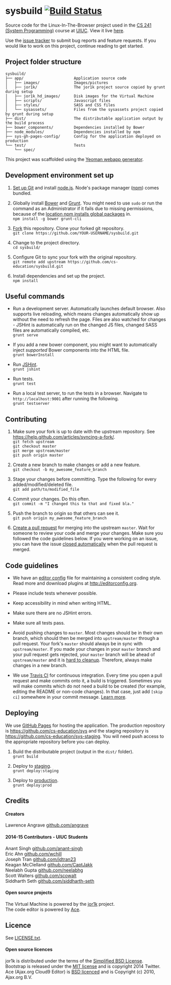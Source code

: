 # sysbuild [![Build Status](https://travis-ci.org/cs-education/sysbuild.svg?branch=master)](https://travis-ci.org/cs-education/sysbuild) #

Source code for the Linux-In-The-Browser project used
in the [CS 241 (System Programming)](https://courses.engr.illinois.edu/cs241/) course
at [UIUC](http://illinois.edu/). View it live [here](http://cs-education.github.io/sys/).

Use the [issue tracker](https://github.com/cs-education/sysbuild/issues) to submit bug reports and feature requests.
If you would like to work on this project, continue reading to get started.

## Project folder structure ##
```
sysbuild/
├── app/                      Application source code
│   ├── images/               Images/pictures
│   ├── jor1k/                The jor1k project source copied by grunt during setup
│   ├── jor1k_hd_images/      Disk images for the Virtual Machine
│   ├── scripts/              Javascript files
│   ├── styles/               SASS and CSS files
│   └── sysassets/            Files from the sysassets project copied by grunt during setup
├── dist/                     The distributable application output by the build process
├── bower_components/         Dependencies installed by Bower
├── node_modules/             Dependencies installed by npm
├── sys-gh-pages-config/      Config for the application deployed on production
└── test/                     Tests
    └── spec/
```

This project was scaffolded using the [Yeoman webapp generator](https://github.com/yeoman/generator-webapp).

## Development environment set up ##
1. [Set up Git](https://help.github.com/articles/set-up-git/) and install [node.js](http://nodejs.org/). Node's package manager ([npm](https://www.npmjs.org/)) comes bundled.

2. Globally install [Bower](http://bower.io/) and [Grunt](http://gruntjs.com/).
You might need to use `sudo` or run the command as an Administrator if it fails due to missing permissions,
because of the [location npm installs global packages](https://www.npmjs.org/doc/files/npm-folders.html) in.  
`npm install -g bower grunt-cli`

3. [Fork](https://help.github.com/articles/fork-a-repo/) this repository. Clone your forked git repository.  
`git clone https://github.com/YOUR-USERNAME/sysbuild.git`

4. Change to the project directory.  
`cd sysbuild/`

5. Configure Git to sync your fork with the original repository.  
`git remote add upstream https://github.com/cs-education/sysbuild.git`

6. Install dependencies and set up the project.  
`npm install`

## Useful commands ##
* Run a development server. Automatically launches default browser. Also supports live reloading, which means
  changes automatically show up without the need to refresh the page. Files are also watched for changes - 
  JSHint is automatically run on the changed JS files, changed SASS files are automatically compiled, etc.  
  `grunt serve`

* If you add a new bower component, you might want to automatically inject *supported* Bower components into the HTML file.  
  `grunt bowerInstall`

* Run [JSHint](http://www.jshint.com/about/).  
  `grunt jshint`

* Run tests.  
  `grunt test`

* Run a local test server, to run the tests in a browser. Navigate to `http://localhost:9001` after running the following.  
  `grunt testserver`

## Contributing ##
1. Make sure your fork is up to date with the upstream repository. See https://help.github.com/articles/syncing-a-fork/.  
`git fetch upstream`  
`git checkout master`  
`git merge upstream/master`  
`git push origin master`

2. Create a new branch to make changes or add a new feature.  
`git checkout -b my_awesome_feature_branch`

3. Stage your changes before committing. Type the following for every added/modified/deleted file.  
`git add path/to/modified_file`

4. Commit your changes. Do this often.  
`git commit -m "I changed this to that and fixed bla."`

5. Push the branch to origin so that others can see it.  
`git push origin my_awesome_feature_branch`

6. [Create a pull request](https://help.github.com/articles/creating-a-pull-request) for merging into the upstream `master`.
Wait for someone to review your code and merge your changes. Make sure you followed the code guidelines below.
If you were working on an issue, you can have the issue [closed automatically](https://github.com/blog/1506-closing-issues-via-pull-requests) when the pull request is merged.

## Code guidelines ##
* We have an [editor config](https://github.com/cs-education/sysbuild/blob/master/.editorconfig) file for maintaining a consistent coding style.
  Read more and download plugins at <http://editorconfig.org>.

* Please include tests whenever possible.

* Keep accessibility in mind when writing HTML.

* Make sure there are no JSHint errors.

* Make sure all tests pass.

* Avoid pushing changes to `master`. Most changes should be in their own branch, which should then be merged into `upstream/master` through a pull request.
  Your fork's `master` should always be in sync with `upstream/master`. If you made your changes in your `master` branch and your pull request gets rejected,
  your `master` branch will be ahead of `upstream/master` and it is [hard to cleanup](http://stackoverflow.com/questions/5916329/cleanup-git-master-branch-and-move-some-commit-to-new-branch).
  Therefore, always make changes in a new branch.

* We use [Travis CI](https://travis-ci.org/) for continuous integration. Every time you open a pull request and make commits onto it, a build is triggered.
  Sometimes you will make commits which do not need a build to be created (for example, editing the README or non-code changes). In that case, just add
  `[skip ci]` somewhere in your commit message. [Learn more](http://docs.travis-ci.com/user/how-to-skip-a-build/).

## Deploying ##
We use [GitHub Pages](https://help.github.com/articles/what-are-github-pages) for hosting the application.
The production repository is <https://github.com/cs-education/sys> and the staging repository is <https://github.com/cs-education/sys-staging>.
You will need push access to the appropriate repository before you can deploy.

1. Build the distributable project (output in the `dist/` folder).  
`grunt build`

2. Deploy to [staging](http://cs-education.github.io/sys-staging/).  
`grunt deploy:staging`

4. Deploy to [production](http://cs-education.github.io/sys/).  
`grunt deploy:prod`

## Credits ##
#### Creators ####
Lawrence Angrave [github.com/angrave](http://github.com/angrave)  

#### 2014-15 Contributors - UIUC Students ####
Anant Singh [github.com/anant-singh](https://github.com/anant-singh)  
Eric Ahn [github.com/wchill](https://github.com/wchill)  
Joseph Tran [github.com/jdtran23](https://github.com/jdtran23)  
Keagan McClelland [github.com/CaptJakk](https://github.com/CaptJakk)  
Neelabh Gupta [github.com/neelabhg](http://github.com/neelabhg)  
Scott Walters [github.com/scowalt](https://github.com/scowalt)  
Siddharth Seth [github.com/siddharth-seth](https://github.com/siddharth-seth)

#### Open source projects ####
The Virtual Machine is powered by the [jor1k](https://github.com/cs-education/jor1k) project.  
The code editor is powered by [Ace](http://ace.c9.io/).

## Licence ##
See [LICENSE.txt](https://github.com/cs-education/sysbuild/blob/master/LICENSE.txt).

#### Open source licences ####
jor1k is distributed under the terms of the [Simplified BSD License](https://github.com/cs-education/jor1k/blob/master/LICENSE.md).  
Bootstrap is released under the [MIT license](https://github.com/twbs/bootstrap/blob/master/LICENSE) and is copyright 2014 Twitter.  
Ace (Ajax.org Cloud9 Editor) is [BSD licenced](https://github.com/ajaxorg/ace-builds/blob/master/LICENSE) and is Copyright (c) 2010, Ajax.org B.V.  
